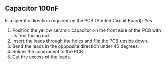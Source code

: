 ## Capacitor 100nF

Is a specific direction required on the PCB (Printed Circuit Board): Yes
<!-- unclear-reword: in this case, oriantation is not important to functionality - this is a recommendation only in terms of usability -->
<!-- image-add: capacitor img -->
<!-- acronyms-consider: PCB -->

1. Position the yellow ceramic capacitor on the front side of the PCB with its text facing out.
2. Insert the leads through the holes and flip the PCB upside down.
3. Bend the leads in the oppposite direction under 45 degrees.
3. Solder the component to the PCB.
4. Cut the excess of the leads.




